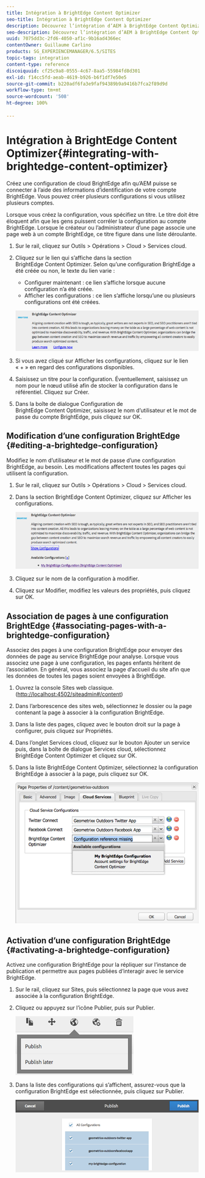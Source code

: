```yaml
---
title: Intégration à BrightEdge Content Optimizer
seo-title: Intégration à BrightEdge Content Optimizer
description: Découvrez l’intégration d’AEM à BrightEdge Content Optimizer.
seo-description: Découvrez l’intégration d’AEM à BrightEdge Content Optimizer.
uuid: 7075dd3c-2fd6-4050-af1c-9b16ad4366ec
contentOwner: Guillaume Carlino
products: SG_EXPERIENCEMANAGER/6.5/SITES
topic-tags: integration
content-type: reference
discoiquuid: cf25c9a8-0555-4c67-8aa5-55984fd8d301
exl-id: f14cc5fd-aeab-4619-b926-b6f1df7e50e5
source-git-commit: b220adf6fa3e9faf94389b9a9416b7fca2f89d9d
workflow-type: tm+mt
source-wordcount: '508'
ht-degree: 100%

---
```


# Intégration à BrightEdge Content Optimizer{#integrating-with-brightedge-content-optimizer}

Créez une configuration de cloud BrightEdge afin qu’AEM puisse se connecter à l’aide des informations d’identification de votre compte BrightEdge. Vous pouvez créer plusieurs configurations si vous utilisez plusieurs comptes.

Lorsque vous créez la configuration, vous spécifiez un titre. Le titre doit être éloquent afin que les gens puissent corréler la configuration au compte BrightEdge. Lorsque le créateur ou l’administrateur d’une page associe une page web à un compte BrightEdge, ce titre figure dans une liste déroulante.

1. Sur le rail, cliquez sur Outils > Opérations > Cloud > Services cloud.
1. Cliquez sur le lien qui s’affiche dans la section BrightEdge Content Optimizer. Selon qu’une configuration BrightEdge a été créée ou non, le texte du lien varie :

   * Configurer maintenant : ce lien s’affiche lorsque aucune configuration n’a été créée.
   * Afficher les configurations : ce lien s’affiche lorsqu’une ou plusieurs configurations ont été créées.

   ![chlimage_1-4](assets/chlimage_1-4a.png)

1. Si vous avez cliqué sur Afficher les configurations, cliquez sur le lien « + » en regard des configurations disponibles.
1. Saisissez un titre pour la configuration. Éventuellement, saisissez un nom pour le nœud utilisé afin de stocker la configuration dans le référentiel. Cliquez sur Créer.
1. Dans la boîte de dialogue Configuration de BrightEdge Content Optimizer, saisissez le nom d’utilisateur et le mot de passe du compte BrightEdge, puis cliquez sur OK.

## Modification d’une configuration BrightEdge {#editing-a-brightedge-configuration}

Modifiez le nom d’utilisateur et le mot de passe d’une configuration BrightEdge, au besoin. Les modifications affectent toutes les pages qui utilisent la configuration.

1. Sur le rail, cliquez sur Outils > Opérations > Cloud > Services cloud.
1. Dans la section BrightEdge Content Optimizer, cliquez sur Afficher les configurations.

   ![chlimage_1-5](assets/chlimage_1-5a.png)

1. Cliquez sur le nom de la configuration à modifier.
1. Cliquez sur Modifier, modifiez les valeurs des propriétés, puis cliquez sur OK.

## Association de pages à une configuration BrightEdge  {#associating-pages-with-a-brightedge-configuration}

Associez des pages à une configuration BrightEdge pour envoyer des données de page au service BrightEdge pour analyse. Lorsque vous associez une page à une configuration, les pages enfants héritent de l’association. En général, vous associez la page d’accueil du site afin que les données de toutes les pages soient envoyées à BrightEdge.

1. Ouvrez la console Sites web classique. ([http://localhost:4502/siteadmin#/content](http://localhost:4502/siteadmin#/content))
1. Dans l’arborescence des sites web, sélectionnez le dossier ou la page contenant la page à associer à la configuration BrightEdge.
1. Dans la liste des pages, cliquez avec le bouton droit sur la page à configurer, puis cliquez sur Propriétés.
1. Dans l’onglet Services cloud, cliquez sur le bouton Ajouter un service puis, dans la boîte de dialogue Services cloud, sélectionnez BrightEdge Content Optimizer et cliquez sur OK.
1. Dans la liste BrightEdge Content Optimizer, sélectionnez la configuration BrightEdge à associer à la page, puis cliquez sur OK.

   ![chlimage_1-6](assets/chlimage_1-6a.png)

## Activation d’une configuration BrightEdge {#activating-a-brightedge-configuration}

Activez une configuration BrightEdge pour la répliquer sur l’instance de publication et permettre aux pages publiées d’interagir avec le service BrightEdge.

1. Sur le rail, cliquez sur Sites, puis sélectionnez la page que vous avez associée à la configuration BrightEdge.
1. Cliquez ou appuyez sur l’icône Publier, puis sur Publier.

   ![chlimage_1-7](assets/chlimage_1-7a.png)

1. Dans la liste des configurations qui s’affichent, assurez-vous que la configuration BrightEdge est sélectionnée, puis cliquez sur Publier.

   ![chlimage_1-8](assets/chlimage_1-8a.png)
